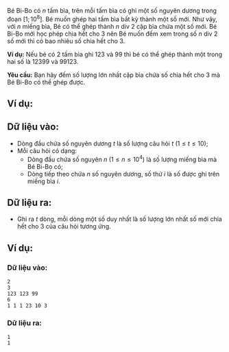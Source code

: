 Bé Bi-Bo có $n$ tấm bìa, trên mỗi tấm bìa có ghi một số nguyên dương trong đoạn $[1;10^8]$. Bé muốn ghép hai tấm bìa bất kỳ thành một số mới. Như vậy, với $n$ miếng bìa, Bé có thể ghép thành $n\text{ div }2$ cặp bìa chứa một số mới. Bé Bi-Bo mới học phép chia hết cho $3$ nên Bé muốn đếm xem trong số $n\text{ div }2$ số mới thì có bao nhiêu số chia hết cho $3$.

**Ví dụ:** Nếu bé có $2$ tấm bìa ghi $123$ và $99$ thì bé có thể ghép thành một trong hai số là $12399$ và $99123$.

**Yêu cầu:** Bạn hãy đếm số lượng lớn nhất cặp bìa chứa số chia hết cho $3$ mà Bé Bi-Bo có thể ghép được.

## Ví dụ:
## Dữ liệu vào:
- Dòng đầu chứa số nguyên dương $t$ là số lượng câu hỏi $t\ (1≤t≤10)$;
- Mỗi câu hỏi có dạng:
	- Dòng đầu chứa số nguyên $n\ (1≤n≤10^4)$ là số lượng miếng bìa mà Bé Bi-Bo có;
	- Dòng tiếp theo chứa $n$ số nguyên dương, số thứ $i$ là số được ghi trên miếng bìa $i$.

## Dữ liệu ra:
- Ghi ra $t$ dòng, mỗi dòng một số duy nhất là số lượng lớn nhất số mới chia hết cho $3$ của câu hỏi tương ứng.

## Ví dụ:
### Dữ liệu vào:
```
2
3 
123 123 99
6 
1 1 1 23 10 3
```

### Dữ liệu ra:
```
1
1
```